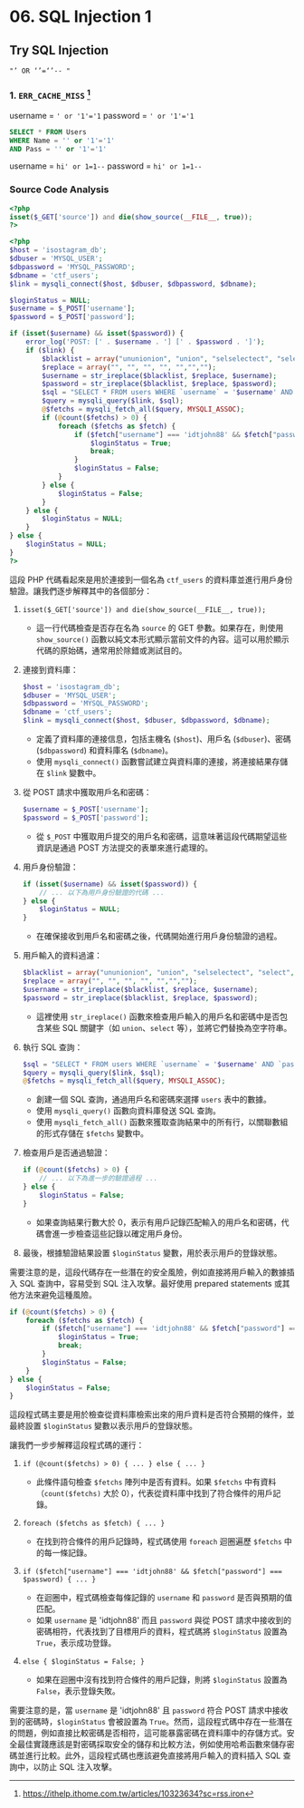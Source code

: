 # 06. SQL Injection 1


## Try SQL Injection


`"’ OR ‘’=‘’-- "`

### 1. `ERR_CACHE_MISS` [^1]

username = `' or '1'='1`
password = `' or '1'='1`

```SQL
SELECT * FROM Users 
WHERE Name = '' or '1'='1' 
AND Pass = '' or '1'='1'
```

username = `hi' or 1=1--`
password = `hi' or 1=1--`


### Source Code Analysis

```php
<?php
isset($_GET['source']) and die(show_source(__FILE__, true));
?>

<?php
$host = 'isostagram_db';
$dbuser = 'MYSQL_USER';
$dbpassword = 'MYSQL_PASSWORD';
$dbname = 'ctf_users';
$link = mysqli_connect($host, $dbuser, $dbpassword, $dbname);

$loginStatus = NULL;
$username = $_POST['username'];
$password = $_POST['password'];

if (isset($username) && isset($password)) {
    error_log('POST: [' . $username . '] [' . $password . ']');
    if ($link) {
        $blacklist = array("ununionion", "union", "selselectect", "select", "where", "and", "or");
        $replace = array("", "", "", "", "","","");
        $username = str_ireplace($blacklist, $replace, $username);
        $password = str_ireplace($blacklist, $replace, $password);
        $sql = "SELECT * FROM users WHERE `username` = '$username' AND `password` = '$password';";
        $query = mysqli_query($link, $sql);
        @$fetchs = mysqli_fetch_all($query, MYSQLI_ASSOC);
        if (@count($fetchs) > 0) {
            foreach ($fetchs as $fetch) {
                if ($fetch["username"] === 'idtjohn88' && $fetch["password"] === $password) {
                    $loginStatus = True;
                    break;
                }
                $loginStatus = False;
            }
        } else {
            $loginStatus = False;
        }
    } else {
        $loginStatus = NULL;
    }
} else {
    $loginStatus = NULL;
}
?>
```

這段 PHP 代碼看起來是用於連接到一個名為 `ctf_users` 的資料庫並進行用戶身份驗證。讓我們逐步解釋其中的各個部分：

1. `isset($_GET['source']) and die(show_source(__FILE__, true));`
   - 這一行代碼檢查是否存在名為 `source` 的 GET 參數。如果存在，則使用 `show_source()` 函數以純文本形式顯示當前文件的內容。這可以用於顯示代碼的原始碼，通常用於除錯或測試目的。 

2. 連接到資料庫：
   ```php
   $host = 'isostagram_db';
   $dbuser = 'MYSQL_USER';
   $dbpassword = 'MYSQL_PASSWORD';
   $dbname = 'ctf_users';
   $link = mysqli_connect($host, $dbuser, $dbpassword, $dbname);
   ```
   - 定義了資料庫的連接信息，包括主機名 (`$host`)、用戶名 (`$dbuser`)、密碼 (`$dbpassword`) 和資料庫名 (`$dbname`)。
   - 使用 `mysqli_connect()` 函數嘗試建立與資料庫的連接，將連接結果存儲在 `$link` 變數中。

3. 從 POST 請求中獲取用戶名和密碼：
   ```php
   $username = $_POST['username'];
   $password = $_POST['password'];
   ```
   - 從 `$_POST` 中獲取用戶提交的用戶名和密碼，這意味著這段代碼期望這些資訊是通過 POST 方法提交的表單來進行處理的。

4. 用戶身份驗證：
   ```php
   if (isset($username) && isset($password)) {
       // ... 以下為用戶身份驗證的代碼 ...
   } else {
       $loginStatus = NULL;
   }
   ```
   - 在確保接收到用戶名和密碼之後，代碼開始進行用戶身份驗證的過程。

5. 用戶輸入的資料過濾：
   ```php
   $blacklist = array("ununionion", "union", "selselectect", "select", "where", "and", "or");
   $replace = array("", "", "", "", "","","");
   $username = str_ireplace($blacklist, $replace, $username);
   $password = str_ireplace($blacklist, $replace, $password);
   ```
   - 這裡使用 `str_ireplace()` 函數來檢查用戶輸入的用戶名和密碼中是否包含某些 SQL 關鍵字（如 `union`、`select` 等），並將它們替換為空字符串。

6. 執行 SQL 查詢：
   ```php
   $sql = "SELECT * FROM users WHERE `username` = '$username' AND `password` = '$password';";
   $query = mysqli_query($link, $sql);
   @$fetchs = mysqli_fetch_all($query, MYSQLI_ASSOC);
   ```
   - 創建一個 SQL 查詢，通過用戶名和密碼來選擇 `users` 表中的數據。
   - 使用 `mysqli_query()` 函數向資料庫發送 SQL 查詢。
   - 使用 `mysqli_fetch_all()` 函數來獲取查詢結果中的所有行，以關聯數組的形式存儲在 `$fetchs` 變數中。

7. 檢查用戶是否通過驗證：
   ```php
   if (@count($fetchs) > 0) {
       // ... 以下為進一步的驗證過程 ...
   } else {
       $loginStatus = False;
   }
   ```
   - 如果查詢結果行數大於 0，表示有用戶記錄匹配輸入的用戶名和密碼，代碼會進一步檢查這些記錄以確定用戶身份。

8. 最後，根據驗證結果設置 `$loginStatus` 變數，用於表示用戶的登錄狀態。

需要注意的是，這段代碼存在一些潛在的安全風險，例如直接將用戶輸入的數據插入 SQL 查詢中，容易受到 SQL 注入攻擊。最好使用 prepared statements 或其他方法來避免這種風險。

```php
if (@count($fetchs) > 0) {
    foreach ($fetchs as $fetch) {
        if ($fetch["username"] === 'idtjohn88' && $fetch["password"] === $password) {
            $loginStatus = True;
            break;
        }
        $loginStatus = False;
    }
} else {
    $loginStatus = False;
}
```

這段程式碼主要是用於檢查從資料庫檢索出來的用戶資料是否符合預期的條件，並最終設置 `$loginStatus` 變數以表示用戶的登錄狀態。

讓我們一步步解釋這段程式碼的運行：

1. `if (@count($fetchs) > 0) { ... } else { ... }`
   - 此條件語句檢查 `$fetchs` 陣列中是否有資料。如果 `$fetchs` 中有資料（`count($fetchs)` 大於 0），代表從資料庫中找到了符合條件的用戶記錄。

2. `foreach ($fetchs as $fetch) { ... }`
   - 在找到符合條件的用戶記錄時，程式碼使用 `foreach` 迴圈遍歷 `$fetchs` 中的每一條記錄。

3. `if ($fetch["username"] === 'idtjohn88' && $fetch["password"] === $password) { ... }`
   - 在迴圈中，程式碼檢查每條記錄的 `username` 和 `password` 是否與預期的值匹配。
   - 如果 `username` 是 'idtjohn88' 而且 `password` 與從 POST 請求中接收到的密碼相符，代表找到了目標用戶的資料，程式碼將 `$loginStatus` 設置為 `True`，表示成功登錄。

4. `else { $loginStatus = False; }`
   - 如果在迴圈中沒有找到符合條件的用戶記錄，則將 `$loginStatus` 設置為 `False`，表示登錄失敗。

需要注意的是，當 `username` 是 'idtjohn88' 且 `password` 符合 POST 請求中接收到的密碼時，`$loginStatus` 會被設置為 `True`。然而，這段程式碼中存在一些潛在的問題，例如直接比較密碼是否相符，這可能暴露密碼在資料庫中的存儲方式。安全最佳實踐應該是對密碼採取安全的儲存和比較方法，例如使用哈希函數來儲存密碼並進行比較。此外，這段程式碼也應該避免直接將用戶輸入的資料插入 SQL 查詢中，以防止 SQL 注入攻擊。


[^1]: https://ithelp.ithome.com.tw/articles/10323634?sc=rss.iron